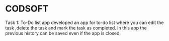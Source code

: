 # CODSOFT
Task 1:
    To-Do list app
    developed an app for to-do list where you can edit the task ,delete the task  and mark the task as completed.
    In this app the previous history can be saved even if the app is closed.
